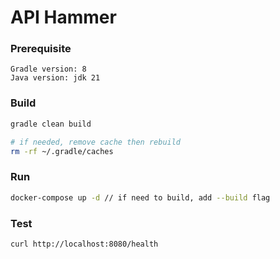 # API Hammer

### Prerequisite
```
Gradle version: 8
Java version: jdk 21
```

### Build
```bash
gradle clean build

# if needed, remove cache then rebuild
rm -rf ~/.gradle/caches
```

### Run
```bash
docker-compose up -d // if need to build, add --build flag
```

### Test
```bash
curl http://localhost:8080/health
```
